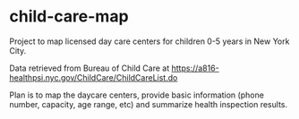 child-care-map
==============
Project to map licensed day care centers for children 0-5 years in New York City.

Data retrieved from Bureau of Child Care at https://a816-healthpsi.nyc.gov/ChildCare/ChildCareList.do

Plan is to map the daycare centers, provide basic information (phone number, capacity, age range, etc) and summarize health inspection results.
